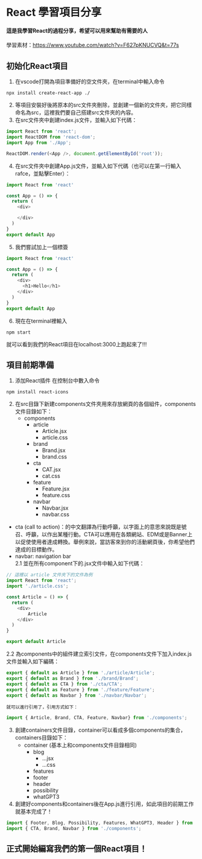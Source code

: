 # React 學習項目分享
#### 這是我學習React的過程分享，希望可以用來幫助有需要的人
學習素材：https://www.youtube.com/watch?v=F627pKNUCVQ&t=77s

## 初始化React項目
1. 在vscode打開為項目準備好的空文件夾，在terminal中輸入命令 
```
npx install create-react-app ./
```
2. 等項目安裝好後將原本的src文件夾刪除，並創建一個新的文件夾，把它同樣命名為src，這裡我們要自己搭建src文件夾的內容。
3. 在src文件夾中創建index.js文件，並輸入如下代碼：
``` javascript
import React from 'react';
import ReactDOM from 'react-dom';
import App from './App';

ReactDOM.render(<App />, document.getElementById('root'));
```
4. 在src文件夾中創建App.js文件，並輸入如下代碼（也可以在第一行輸入rafce，並點擊Enter）：
``` javascript
import React from 'react'

const App = () => {
  return (
    <div>

    </div>
  )
}
export default App 
```
5. 我們嘗試加上一個標簽
``` javascript
import React from 'react'

const App = () => {
  return (
    <div>
      <h1>Hello</h1>
    </div>
  )
}
export default App 
```
6. 現在在terminal裡輸入
```
npm start
```
就可以看到我們的React項目在localhost:3000上跑起來了!!!
## 項目前期準備
1. 添加React插件
在控制台中數入命令
```
npm install react-icons
```
2. 在src目錄下新建components文件夾用來存放網頁的各個組件，components文件目錄如下：
    - components
        - article
            - Article.jsx
            - article.css 
        - brand
            - Brand.jsx
            - brand.css
        - cta
            - CAT.jsx
            - cat.css
        - feature
            - Feature.jsx
            - feature.css
        - navbar
            - Navbar.jsx
            - navbar.css
* cta (call to action)：的中文翻譯為行動呼籲，以字面上的意思來說既是號召、呼籲，以作出某種行動。CTA可以應用在各類網站、EDM或是Banner上以促使使用者達成轉換。舉例來說，當訪客來到你的活動網頁後，你希望他們達成的目標動作。
* navbar: navigation bar  
2.1 並在所有component下的.jsx文件中輸入如下代碼：
```javascript
// 這裡以 article 文件夾下的文件為例
import React from 'react';
import './article.css';

const Article = () => {
  return (
    <div>
        Article
    </div>
  )
}

export default Article
```
2.2 為components中的組件建立索引文件，在components文件下加入index.js文件並輸入如下編碼：

``` javascript
export { default as Article } from './article/Article';
export { default as Brand } from './brand/Brand';
export { default as CTA } from './cta/CTA';
export { default as Feature } from './feature/Feature';
export { default as Navbar } from './navbar/Navbar';
```
    就可以進行引用了，引用方式如下：
```javascript
import { Article, Brand, CTA, Feature, Navbar} from './components';
```
3. 創建containers文件目錄，container可以看成多個components的集合，containers目錄如下：
    - container (基本上和components文件目錄相同)
        - blog
            - ...jsx
            - ...css
        - features
        - footer
        - header
        - possibility
        - whatGPT3
4. 創建好components和containers後在App.js進行引用，如此項目的前期工作就基本完成了！
``` javascript
import { Footer, Blog, Possibility, Features, WhatGPT3, Header } from './containers';
import { CTA, Brand, Navbar } from './components';
```
## 正式開始編寫我們的第一個React項目！




<!--
**ZhangChingYu/ZhangChingYu** is a ✨ _special_ ✨ repository because its `README.md` (this file) appears on your GitHub profile.

Here are some ideas to get you started:

- 🔭 I’m currently working on ...
- 🌱 I’m currently learning ...
- 👯 I’m looking to collaborate on ...
- 🤔 I’m looking for help with ...
- 💬 Ask me about ...
- 📫 How to reach me: ...
- 😄 Pronouns: ...
- ⚡ Fun fact: ...
-->
